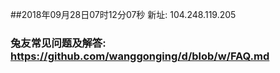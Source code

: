 ##2018年09月28日07时12分07秒 新址: 104.248.119.205
### 兔友常见问题及解答: https://github.com/wanggonging/d/blob/w/FAQ.md
